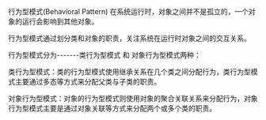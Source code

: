 行为型模式(Behavioral Pattern)
在系统运行时，对象之间并不是孤立的，一个对象的运行会影响到其他对象。

行为型模式通过划分类和对象的职责，关注系统在运行时对象之间的交互关系。

行为型模式分为-------类行为型模式 和 对象行为型模式两种：

类行为型模式：类的行为型模式使用继承关系在几个类之间分配行为，类行为型模式主要通过多态等方式来分配父类与子类的职责。

对象行为型模式：对象的行为型模式则使用对象的聚合关联关系来分配行为，对象行为型模式主要是通过对象关联等方式来分配两个或多个类的职责。